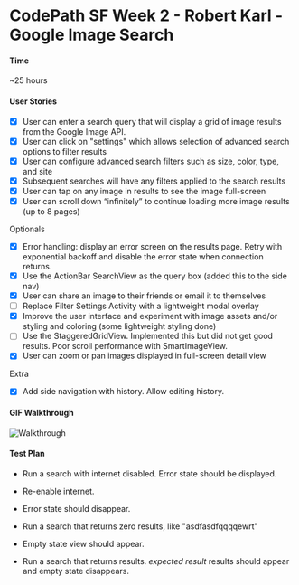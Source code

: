 CodePath SF Week 2 - Robert Karl - Google Image Search
=============

#### Time
~25 hours


#### User Stories
- [x] User can enter a search query that will display a grid of image results from the Google Image API.
- [x] User can click on "settings" which allows selection of advanced search options to filter results
- [x] User can configure advanced search filters such as size, color, type, and site
- [x] Subsequent searches will have any filters applied to the search results
- [x] User can tap on any image in results to see the image full-screen
- [x] User can scroll down “infinitely” to continue loading more image results (up to 8 pages)

Optionals

- [x] Error handling: display an error screen on the results page. Retry with exponential backoff and disable the error state when connection returns.
- [x] Use the ActionBar SearchView as the query box (added this to the side nav)
- [x] User can share an image to their friends or email it to themselves
- [ ] Replace Filter Settings Activity with a lightweight modal overlay
- [x]  Improve the user interface and experiment with image assets and/or styling and coloring (some lightweight styling done)
- [ ] Use the StaggeredGridView. Implemented this but did not get good results. Poor scroll performance with SmartImageView.
- [x]  User can zoom or pan images displayed in full-screen detail view

Extra
- [x] Add side navigation with history. Allow editing history.


#### GIF Walkthrough

![Walkthrough](https://raw.githubusercontent.com/robertkarl/freezing-spice/master/ImageSearchDemo.gif)

#### Test Plan
- Run a search with internet disabled. Error state should be displayed.
- Re-enable internet.
- Error state should disappear.

- Run a search that returns zero results, like "asdfasdfqqqqewrt"
- Empty state view should appear.
- Run a search that returns results. _expected result_ results should appear and empty state disappears.

